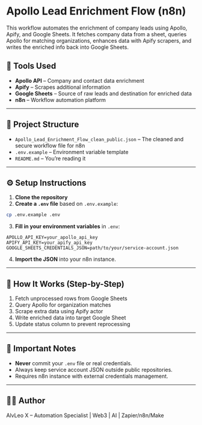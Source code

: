 # Apollo Lead Enrichment Flow (n8n)

This workflow automates the enrichment of company leads using Apollo, Apify, and Google Sheets. It fetches company data from a sheet, queries Apollo for matching organizations, enhances data with Apify scrapers, and writes the enriched info back into Google Sheets.

## 🔧 Tools Used

- **Apollo API** – Company and contact data enrichment
- **Apify** – Scrapes additional information
- **Google Sheets** – Source of raw leads and destination for enriched data
- **n8n** – Workflow automation platform

---

## 📁 Project Structure

- `Apollo_Lead_Enrichment_Flow_clean_public.json` – The cleaned and secure workflow file for n8n
- `.env.example` – Environment variable template
- `README.md` – You’re reading it

---

## ⚙️ Setup Instructions

1. **Clone the repository**
2. **Create a `.env` file** based on `.env.example`:
```bash
cp .env.example .env
```

3. **Fill in your environment variables** in `.env`:
```
APOLLO_API_KEY=your_apollo_api_key
APIFY_API_KEY=your_apify_api_key
GOOGLE_SHEETS_CREDENTIALS_JSON=path/to/your/service-account.json
```

4. **Import the JSON** into your n8n instance.

---

## 🧠 How It Works (Step-by-Step)

1. Fetch unprocessed rows from Google Sheets
2. Query Apollo for organization matches
3. Scrape extra data using Apify actor
4. Write enriched data into target Google Sheet
5. Update status column to prevent reprocessing

---

## 🚨 Important Notes

- **Never** commit your `.env` file or real credentials.
- Always keep service account JSON outside public repositories.
- Requires n8n instance with external credentials management.

---

## 👨‍💻 Author

AlvLeo X – Automation Specialist | Web3 | AI | Zapier/n8n/Make
